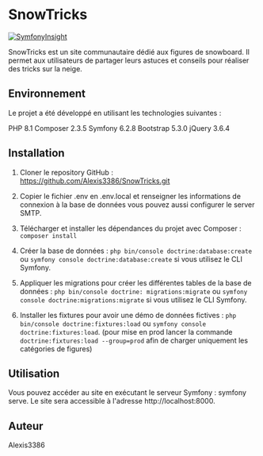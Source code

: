 # SnowTricks

[![SymfonyInsight](https://insight.symfony.com/projects/e3661554-3a4f-4d31-a94f-745bcf9dfe80/mini.svg)](https://insight.symfony.com/projects/e3661554-3a4f-4d31-a94f-745bcf9dfe80)

SnowTricks est un site communautaire dédié aux figures de snowboard. Il permet aux utilisateurs de partager leurs
astuces et conseils pour réaliser des tricks sur la neige.

## Environnement

Le projet a été développé en utilisant les technologies suivantes :

PHP 8.1
Composer 2.3.5
Symfony 6.2.8
Bootstrap 5.3.0
jQuery 3.6.4

## Installation

1. Cloner le repository GitHub : https://github.com/Alexis3386/SnowTricks.git
2. Copier le fichier .env en .env.local et renseigner les informations de connexion à la base de données vous pouvez
   aussi configurer le server SMTP.
3. Télécharger et installer les dépendances du projet avec Composer : ``` composer install ```

4. Créer la base de données :
   ```php bin/console doctrine:database:create ``` ou ```symfony console doctrine:database:create``` si
   vous utilisez le CLI Symfony.
5. Appliquer les migrations pour créer les différentes tables de la base de données : ```php bin/console doctrine:
   migrations:migrate``` ou ```symfony console doctrine:migrations:migrate``` si vous utilisez le CLI Symfony.
6. Installer les fixtures pour avoir une démo de données fictives : ```php bin/console doctrine:fixtures:load```
   ou ```symfony
   console doctrine:fixtures:load```. (pour mise en prod lancer la commande ```doctrine:fixtures:load --group=prod```
   afin de
   charger uniquement les catégories de figures)

## Utilisation

Vous pouvez accéder au site en exécutant le serveur Symfony : symfony serve. Le site sera accessible à
l'adresse http://localhost:8000.

## Auteur

Alexis3386